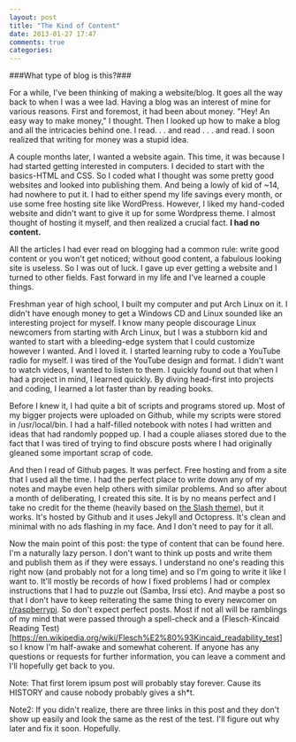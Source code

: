 ```yaml
---
layout: post
title: "The Kind of Content"
date: 2013-01-27 17:47
comments: true
categories: 
---
```


###What type of blog is this?###


For a while, I've been thinking of making a website/blog. It goes all the way back to when I was a wee lad. Having a blog was an interest of mine for various reasons. First and foremost, it had been about money. "Hey! An easy way to make money," I thought. Then I looked up how to make a blog and all the intricacies behind  one. I read. . . and read . . . and read. I soon realized that writing for money was a stupid idea.

A couple months later, I wanted a website again. This time, it was because I had started getting interested in computers. I decided to start with the basics-HTML and CSS. So I coded what I thought was some pretty good websites and looked into publishing them. And being a lowly of kid of ~14, had nowhere to put it. I had to either spend my life savings every month, or use some free hosting site like WordPress. However, I liked my hand-coded website and didn't want to give it up for some Wordpress theme. I almost thought of hosting it myself, and then realized a crucial fact. **I had no content.**

All the articles I had ever read on blogging  had a common rule: write good content or you won't get noticed; without good content, a fabulous looking site is useless. So I was out of luck. I gave up ever getting a website and I turned to other fields. Fast forward in my life and I've learned a couple things. 

Freshman year of high school, I built my computer and put Arch Linux on it. I didn't have enough money to get a Windows CD and Linux sounded like an interesting project for myself. I know many people discourage Linux newcomers from starting with Arch Linux, but I was a stubborn kid and wanted to start with a bleeding-edge system that I could customize however I wanted. And I loved it. I started learning ruby to code a YouTube radio for myself. I was tired of the YouTube design and format. I didn't want to watch videos, I wanted to listen to them. I quickly found out that when I had a project in mind, I learned quickly. By diving head-first into projects and coding, I learned a lot faster than by reading books.

Before I knew it, I had quite a bit of scripts and programs stored up. Most of my bigger projects were uploaded on Github, while my scripts were stored in /usr/local/bin. I had a half-filled notebook with notes I had written and ideas that had randomly popped up. I had a couple aliases stored due to the fact that I was tired of trying to find obscure posts where I had originally gleaned some important scrap of code. 

And then I read of Github pages. It was perfect. Free hosting and from a site that I used all the time. I had the perfect place to write down any of my notes and maybe even help others with similar problems. And so after about a month of deliberating, I created this site. It is by no means perfect and I take no credit for the theme (heavily based on [the Slash theme](http://zespia.tw/Octopress-Theme-Slash/)), but it works. It's hosted by Github and it uses Jekyll and Octopress. It's clean and minimal with no ads flashing in my face. And I don't need to pay for it all.

Now the main point of this post: the type of content that can be found here. I'm a naturally lazy person. I don't want to think up posts and write them and publish them as if they were essays. I understand no one's reading this right now (and probably not for a long time) and so I'm going to write it like I want to. It'll mostly be records of how I fixed problems I had or complex instructions that I had to puzzle out (Samba, Irssi etc). And maybe a post so that I don't have to keep reiterating the same thing to every newcomer on [r/raspberrypi](http://www.reddit.com/r/raspberrypi). So don't expect perfect posts. Most if not all will be ramblings of my mind that were passed through a spell-check and a (Flesch-Kincaid Reading Test)[https://en.wikipedia.org/wiki/Flesch%E2%80%93Kincaid_readability_test] so I know I'm half-awake and somewhat coherent. If anyone has any questions or requests for further information, you can leave a comment and I'll hopefully get back to you. 

Note: That first lorem ipsum post will probably stay forever. Cause its HISTORY and cause nobody probably gives a sh*t.

Note2: If you didn't realize, there are three links in this post and they don't show up easily and look the same as the rest of the test. I'll figure out why later and fix it soon. Hopefully.
